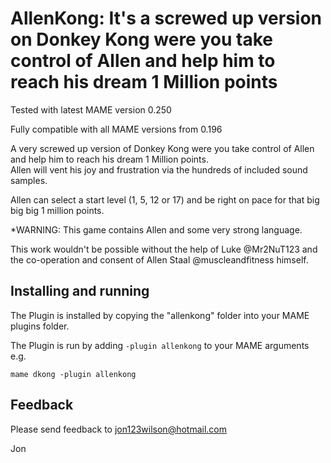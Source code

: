 # AllenKong:  It's a screwed up version on Donkey Kong were you take control of Allen and help him to reach his dream 1 Million points

Tested with latest MAME version 0.250

Fully compatible with all MAME versions from 0.196

A very screwed up version of Donkey Kong were you take control of Allen and help him to reach his dream 1 Million points.  
Allen will vent his joy and frustration via the hundreds of included sound samples. 

Allen can select a start level (1, 5, 12 or 17) and be right on pace for that big big big 1 million points.

*WARNING: This game contains Allen and some very strong language.

This work wouldn't be possible without the help of Luke @Mr2NuT123 and the co-operation and consent of Allen Staal @muscleandfitness himself.

  
## Installing and running
 
The Plugin is installed by copying the "allenkong" folder into your MAME plugins folder.

The Plugin is run by adding `-plugin allenkong` to your MAME arguments e.g.

```mame dkong -plugin allenkong```  


## Feedback

Please send feedback to jon123wilson@hotmail.com

Jon

